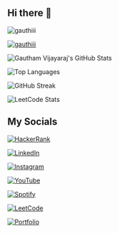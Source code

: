 ## Hi there 👋

<!--
**gauthiii/gauthiii** is a ✨ _special_ ✨ repository because its `README.md` (this file) appears on your GitHub profile.

Here are some ideas to get you started:

- 🔭 I’m currently working on ...
- 🌱 I’m currently learning ...
- 👯 I’m looking to collaborate on ...
- 🤔 I’m looking for help with ...
- 💬 Ask me about ...
- 📫 How to reach me: ...
- 😄 Pronouns: ...
- ⚡ Fun fact: ...

theme: radical
-->
<p align="left"> <img src="https://komarev.com/ghpvc/?username=gauthiii&label=Profile%20views&color=0e75b6&style=flat" alt="gauthiii" /> </p>

<p align="left"> <a href="https://github.com/ryo-ma/github-profile-trophy"><img src="https://github-profile-trophy.vercel.app/?username=gauthiii" alt="gauthiii" /></a> </p>


![Gautham Vijayaraj's GitHub Stats](https://github-readme-stats.vercel.app/api?username=gauthiii&show_icons=true&theme=dark)

![Top Languages](https://github-readme-stats.vercel.app/api/top-langs/?username=gauthiii&layout=compact&theme=dark)

![GitHub Streak](https://streak-stats.demolab.com/?user=gauthiii&theme=dark)

![LeetCode Stats](https://leetcode.card.workers.dev/gauthiii?theme=dark&font=&extension=activity)

## My Socials

[![HackerRank](https://img.shields.io/badge/-HackerRank-red?style=flat-square&logo=HackerRank&logoColor=white)](https://www.hackerrank.com/gauthiii)

[![LinkedIn](https://img.shields.io/badge/-LinkedIn-blue?style=flat-square&logo=LinkedIn&logoColor=white)](https://www.linkedin.com/in/gautham-vijayaraj/)

[![Instagram](https://img.shields.io/badge/-Instagram-E4405F?style=flat-square&logo=Instagram&logoColor=white)](https://www.instagram.com/gauthiiis_jukebox/)

[![YouTube](https://img.shields.io/badge/-YouTube-FF0000?style=flat-square&logo=YouTube&logoColor=white)](https://www.youtube.com/@gauthiiis_jukebox)

[![Spotify](https://img.shields.io/badge/-Spotify-0C7F35?style=flat-square&logo=Spotify&logoColor=white)](https://open.spotify.com/artist/4VA6qRwjB0lKfphoydXvyD)

[![LeetCode](https://img.shields.io/badge/-LeetCode-DC8809?style=flat-square&logo=LeetCode&logoColor=black)](https://leetcode.com/u/gauthiii/)

[![Portfolio](https://img.shields.io/badge/-Portfolio-C4DCE6?style=flat-square&logo=About.me&logoColor=white)](https://gauthiii.github.io/)

